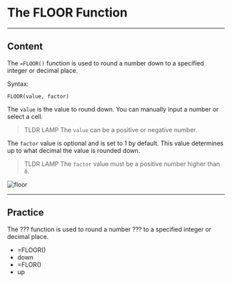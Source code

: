 ﻿---
author: Stefan-Stojanovic

aspects:
  - workout

type: normal

category: how to



---

# The FLOOR Function

---
## Content

The `=FLOOR()` function is used to round a number down to a specified integer or decimal place.

Syntax:
```spreadsheets
FLOOR(value, factor)
```

The `value` is the value to round down. You can manually input a number or select a cell.

> TLDR LAMP The `value` can be a positive or negative number.

The `factor` value is optional and is set to 1 by default. This value determines up to what decimal the value is rounded down. 

> TLDR LAMP The `factor` value must be a positive number higher than `0`.

![floor](https://img.enkipro.com/c30a0a1cf11e8cc249375009c65c87c1.png)

---
## Practice

The ??? function is used to round a number ??? to a specified integer or decimal place.

* =FLOOR()
* down
* =FLOR()
* up